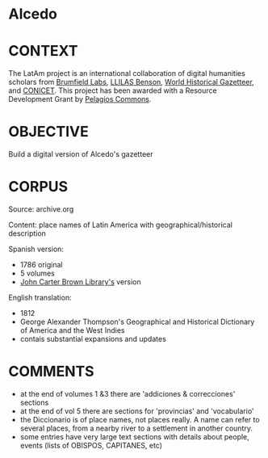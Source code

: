# Alcedo

# CONTEXT
The LatAm project is an international collaboration of digital humanities scholars from [Brumfield Labs](http://www.brumfieldlabs.com/), [LLILAS Benson](https://llilasbenson.utexas.edu/), [World Historical Gazetteer](http://whgazetteer.org/), and [CONICET](http://www.conicet.gov.ar/). This project has been awarded with a Resource Development Grant by [Pelagios Commons](http://commons.pelagios.org/resource-development-grants/).

# OBJECTIVE
Build a digital version of Alcedo's gazetteer

# CORPUS
Source: archive.org

Content: place names of Latin America with geographical/historical description

Spanish version:
- 1786 original
- 5 volumes
- [John Carter Brown Library's](https://archive.org/details/geographicalhist06alce) version

English translation:
- 1812
- George Alexander Thompson's Geographical and Historical Dictionary of America and the West Indies
- contais substantial expansions and updates
    
# COMMENTS
- at the end of volumes 1 &3 there are 'addiciones & correcciones' sections
- at the end of vol 5 there are sections for 'provincias' and 'vocabulario'
- the Diccionario is of place names, not places really. A name can refer to several places, from a nearby river to a settlement in another country.
- some entries have very large text sections with details about people, events (lists of OBISPOS, CAPITANES, etc)
